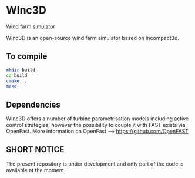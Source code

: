 # WInc3D
Wind farm simulator

WInc3D is an open-source wind farm simulator based on incompact3d. 

To compile
-----------

```bash
mkdir build
cd build
cmake ..
make 
```

Dependencies
--------------
WInc3D offers a number of turbine parametrisation models including active control strategies,
however the possibility to couple it with FAST exists via OpenFast.
More information on OpenFast --> https://github.com/OpenFAST

SHORT NOTICE
-------------
The present repository is under development and only part of the code is available at the moment.

